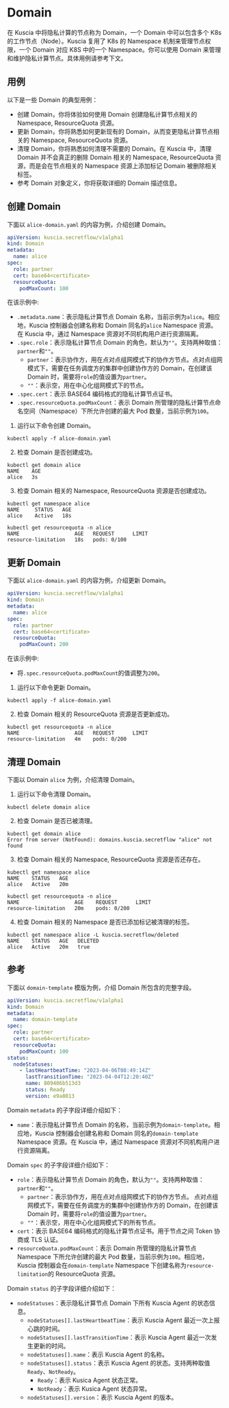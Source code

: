 # Domain

在 Kuscia 中将隐私计算的节点称为 Domain，一个 Domain 中可以包含多个 K8s 的工作节点（Node）。Kuscia 
复用了 K8s 的 Namespace 机制来管理节点权限，一个 Domain 对应 K8S 中的一个 Namespace。你可以使用 Domain 来管理和维护隐私计算节点。具体用例请参考下文。

## 用例

以下是一些 Domain 的典型用例：

* 创建 Domain，你将体验如何使用 Domain 创建隐私计算节点相关的 Namespace, ResourceQuota 资源。
* 更新 Domain，你将熟悉如何更新现有的 Domain，从而变更隐私计算节点相关的 Namespace, ResourceQuota 资源。
* 清理 Domain，你将熟悉如何清理不需要的 Domain。在 Kuscia 中，清理 Domain 并不会真正的删除 Domain 相关的 Namespace, ResourceQuota 资源，而是会在节点相关的 Namespace 资源上添加标记 Domain 被删除相关标签。
* 参考 Domain 对象定义，你将获取详细的 Domain 描述信息。

## 创建 Domain

下面以 `alice-domain.yaml` 的内容为例，介绍创建 Domain。

```yaml
apiVersion: kuscia.secretflow/v1alpha1
kind: Domain
metadata:
  name: alice
spec:
  role: partner
  cert: base64<certificate>
  resourceQuota:
    podMaxCount: 100
```

在该示例中:

* `.metadata.name`：表示隐私计算节点 Domain 名称，当前示例为`alice`。相应地，Kuscia 控制器会创建名称和 Domain 同名的`alice` Namespace 资源。在 Kuscia 中，通过 Namespace 资源对不同机构用户进行资源隔离。
* `.spec.role`：表示隐私计算节点 Domain 的角色，默认为`""`。支持两种取值：`partner`和`""`。
  * `partner`：表示协作方，用在点对点组网模式下的协作方节点。点对点组网模式下，需要在任务调度方的集群中创建协作方的 Domain，在创建该 Domain 时，需要将`role`的值设置为`partner`。
  * `""`：表示空，用在中心化组网模式下的节点。
* `.spec.cert`：表示 BASE64 编码格式的隐私计算节点证书。
* `.spec.resourceQuota.podMaxCount`：表示 Domain 所管理的隐私计算节点命名空间（Namespace）下所允许创建的最大 Pod 数量，当前示例为`100`。


1. 运行以下命令创建 Domain。

```shell
kubectl apply -f alice-domain.yaml
```

2. 检查 Domain 是否创建成功。

```shell
kubectl get domain alice
NAME    AGE
alice   3s
```

3. 检查 Domain 相关的 Namespace, ResourceQuota 资源是否创建成功。

```shell
kubectl get namespace alice
NAME     STATUS   AGE
alice    Active   18s

kubectl get resourcequota -n alice
NAME                  AGE   REQUEST      LIMIT
resource-limitation   18s   pods: 0/100
```

## 更新 Domain

下面以 `alice-domain.yaml` 的内容为例，介绍更新 Domain。

```yaml
apiVersion: kuscia.secretflow/v1alpha1
kind: Domain
metadata:
  name: alice
spec:
  role: partner
  cert: base64<certificate>
  resourceQuota:
    podMaxCount: 200
```

在该示例中:

* 将`.spec.resourceQuota.podMaxCount`的值调整为`200`。

1. 运行以下命令更新 Domain。

```shell
kubectl apply -f alice-domain.yaml
```

2. 检查 Domain 相关的 ResourceQuota 资源是否更新成功。

```shell
kubectl get resourcequota -n alice
NAME                  AGE   REQUEST      LIMIT
resource-limitation   4m    pods: 0/200
```

## 清理 Domain

下面以 Domain `alice` 为例，介绍清理 Domain。

1. 运行以下命令清理 Domain。

```shell
kubectl delete domain alice
```

2. 检查 Domain 是否已被清理。

```shell
kubectl get domain alice
Error from server (NotFound): domains.kuscia.secretflow "alice" not found
```

3. 检查 Domain 相关的 Namespace, ResourceQuota 资源是否还存在。

```shell
kubectl get namespace alice
NAME    STATUS   AGE
alice   Active   20m

kubectl get resourcequota -n alice
NAME                  AGE    REQUEST      LIMIT
resource-limitation   20m    pods: 0/200
```

4. 检查 Domain 相关的 Namespace 是否已添加标记被清理的标签。

```shell
kubectl get namespace alice -L kuscia.secretflow/deleted
NAME    STATUS   AGE   DELETED
alice   Active   20m   true
```

## 参考

下面以 `domain-template` 模版为例，介绍 Domain 所包含的完整字段。

```yaml
apiVersion: kuscia.secretflow/v1alpha1
kind: Domain
metadata:
  name: domain-template
spec:
  role: partner
  cert: base64<certificate>
  resourceQuota:
    podMaxCount: 100
status:
  nodeStatuses:
    - lastHeartbeatTime: "2023-04-06T08:49:14Z"
      lastTransitionTime: "2023-04-04T12:20:40Z"
      name: 809406b513d3
      status: Ready
      version: e9a8013
```

Domain `metadata` 的子字段详细介绍如下：

* `name`：表示隐私计算节点 Domain 的名称，当前示例为`domain-template`。相应地，Kuscia 控制器会创建名称和 Domain 同名的`domain-template` Namespace 资源。在 Kuscia 中，通过 Namespace 资源对不同机构用户进行资源隔离。

Domain `spec` 的子字段详细介绍如下：

* `role`：表示隐私计算节点 Domain 的角色，默认为`""`。支持两种取值：`partner`和`""`。
  * `partner`：表示协作方，用在点对点组网模式下的协作方节点。 点对点组网模式下，需要在任务调度方的集群中创建协作方的 Domain，在创建该 Domain 时，需要将`role`的值设置为`partner`。 
  * `""`：表示空，用在中心化组网模式下的所有节点。
* `cert`：表示 BASE64 编码格式的隐私计算节点证书。用于节点之间 Token 协商或 TLS 认证。
* `resourceQuota.podMaxCount`：表示 Domain 所管理的隐私计算节点 Namespace 下所允许创建的最大 Pod 数量，当前示例为`100`。相应地，Kuscia 控制器会在`domain-template` Namespace 下创建名称为`resource-limitation`的 ResourceQuota 资源。

Domain `status` 的子字段详细介绍如下：

* `nodeStatuses`：表示隐私计算节点 Domain 下所有 Kuscia Agent 的状态信息。
  * `nodeStatuses[].lastHeartbeatTime`：表示 Kuscia Agent 最近一次上报心跳的时间。
  * `nodeStatuses[].lastTransitionTime`：表示 Kuscia Agent 最近一次发生更新的时间。
  * `nodeStatuses[].name`：表示 Kuscia Agent 的名称。
  * `nodeStatuses[].status`：表示 Kuscia Agent 的状态。支持两种取值`Ready`、`NotReady`。
    * `Ready`：表示 Kusica Agent 状态正常。 
    * `NotReady`：表示 Kusica Agent 状态异常。 
  * `nodeStatuses[].version`：表示 Kuscia Agent 的版本。
